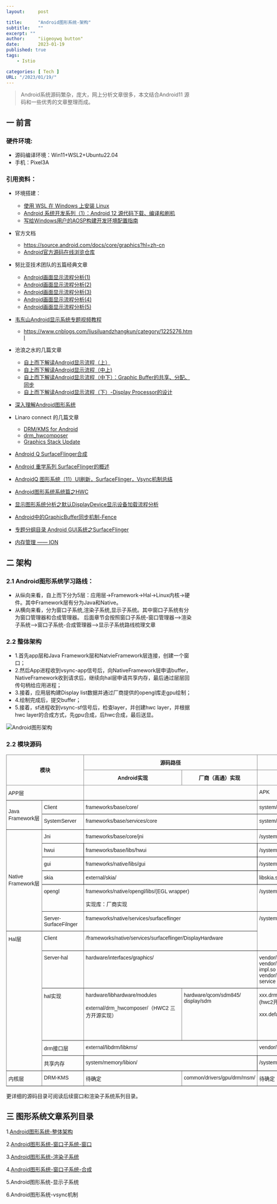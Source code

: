 ```yaml
---
layout:     post

title:      "Android图形系统-架构"
subtitle:   ""
excerpt: ""
author:     "iigeoywq button"
date:       2023-01-19
published: true 
tags:
    - Istio 

categories: [ Tech ]
URL: "/2023/01/19/"
---
```


> Android系统源码繁杂，庞大，网上分析文章很多，本文结合Android11 源码和一些优秀的文章整理而成。
<!--more-->

## 一 前言
### 硬件环境:
* 源码编译环境：Win11+WSL2+Ubuntu22.04
* 手机：Pixel3A
### 引用资料：
* 环境搭建：
  * [使用 WSL 在 Windows 上安装 Linux](https://learn.microsoft.com/zh-cn/windows/wsl/install)
  * [Android 系统开发系列（1）：Android 12 源代码下载、编译和刷机](https://androidperformance.com/2021/10/26/build-android-12/)
  * [写给Windows用户的AOSP构建开发环境配置指南](https://juejin.cn/post/7188078567022919739)
* 官方文档
  * https://source.android.com/docs/core/graphics?hl=zh-cn
  * [Android官方源码在线浏览仓库](https://cs.android.com/androidy)

* 努比亚技术团队的五篇经典文章
  * [Android画面显示流程分析(1)](https://www.jianshu.com/p/df46e4b39428)
  * [Android画面显示流程分析(2)](https://www.jianshu.com/p/f96ab6646ae3)
  * [Android画面显示流程分析(3)](https://www.jianshu.com/p/3c61375cc15b)
  * [Android画面显示流程分析(4)](https://www.jianshu.com/p/7a18666a43ce)
  * [Android画面显示流程分析(5)](https://www.jianshu.com/p/dcaf1eeddeb1)

* [韦东山Android显示系统专题视频教程](http://download.100ask.org/videos_tutorial/android/display/index.html)

  * https://www.cnblogs.com/liusiluandzhangkun/category/1225276.html

* 沧浪之水的几篇文章
  * [自上而下解读Android显示流程（上）](https://zhuanlan.zhihu.com/p/261169653)
  * [自上而下解读Android显示流程（中上)](https://zhuanlan.zhihu.com/p/421532503)
  * [自上而下解读Android显示流程（中下）：Graphic Buffer的共享、分配、同步](https://zhuanlan.zhihu.com/p/261914515)
  * [自上而下解读Android显示流程（下）-Display Processor的设计](https://zhuanlan.zhihu.com/p/261657281)

* [深入理解Android图形系统](https://www.51cto.com/article/717713.html)

* Linaro connect 的几篇文章
  * [DRM/KMS for Android](https://lpc.events/event/5/contributions/319/attachments/442/696/Android_DRM_KMS_Update_XDC2019.pdf)
  * [drm_hwcomposer](https://static.linaro.org/connect/yvr18/presentations/yvr18-204.pdf)
  * [Graphics Stack Update](https://static.linaro.org/connect/bkk16/Presentations/Wednesday/BKK16-315.pdf)

* [Android Q SurfaceFlinger合成](https://wizzie.top/Blog/2020/10/31/2020/201031_android_SurfaceFlinger2/)
* [Android 重学系列 SurfaceFlinger的概述](https://www.jianshu.com/p/c954bcceb22a)
* [AndroidQ 图形系统（11）UI刷新，SurfaceFlinger，Vsync机制总结](https://blog.csdn.net/qq_34211365/article/details/107996767?spm=1001.2014.3001.5501)
* [Android图形系统系统篇之HWC](https://www.zybuluo.com/ltlovezh/note/1547782)
* [显示图形系统分析之默认DisplayDevice显示设备加载流程分析](https://juejin.cn/post/7056139802529234958)
* [Android中的GraphicBuffer同步机制-Fence](https://www.cnblogs.com/brucemengbm/p/6881925.html)
* [专题分纲目录 Android GUI系统之SurfaceFlinger](https://blog.csdn.net/vviccc/article/details/104860616)
* [内存管理 —— ION](https://kernel.meizu.com/memory%20management%20-%20ion.html)
<!--more-->

## 二 架构
### 2.1 Android图形系统学习路线：
* 从纵向来看，自上而下分为5层：应用层->Framework->Hal->Linux内核->硬件。其中Framework层有分为Java和Native。
* 从横向来看，分为窗口子系统,渲染子系统,显示子系统。其中窗口子系统有分为窗口管理器和合成管理器。
后面章节会按照窗口子系统-窗口管理器-->渲染子系统-->窗口子系统-合成管理器-->显示子系统路线梳理文章

### 2.2 整体架构
* 1.首先app层和Java Framework层和NatvieFramework层连接，创建一个窗口；
* 2.然后App进程收到vsync-app信号后，向NativeFramework层申请buffer，NativeFramework收到请求后，继续向hal层申请共享内存，最后通过层层回传句柄给应用进程；
* 3.接着，应用层构建Display list数据并通过厂商提供的opengl库走gpu绘制；
* 4.绘制完成后，提交buffer；
* 5.接着，sf进程收到vsync-sf信号后，检查layer，并创建hwc layer，并根据hwc layer的合成方式，先gpu合成，后hwc合成，最后送显。


![Android图形架构](/img/android图形架构.png)

### 2.2 模块源码

<style type="text/css">
.tg  {border-collapse:collapse;border-spacing:0;}
.tg td{border-color:black;border-style:solid;border-width:1px;font-family:Arial, sans-serif;font-size:14px;
  overflow:hidden;padding:10px 5px;word-break:normal;}
.tg th{border-color:black;border-style:solid;border-width:1px;font-family:Arial, sans-serif;font-size:14px;
  font-weight:normal;overflow:hidden;padding:10px 5px;word-break:normal;}
.tg .tg-lboi{border-color:inherit;text-align:left;vertical-align:middle}
.tg .tg-uzvj{border-color:inherit;font-weight:bold;text-align:center;vertical-align:middle}
.tg .tg-7btt{border-color:inherit;font-weight:bold;text-align:center;vertical-align:top}
.tg .tg-0pky{border-color:inherit;text-align:left;vertical-align:top}
.tg .tg-0lax{text-align:left;vertical-align:top}
</style>
<table class="tg" style="undefined;table-layout: fixed; width: 1123px">
<colgroup>
<col style="width: 100.333333px">
<col style="width: 116.333333px">
<col style="width: 283.333333px">
<col style="width: 186.333333px">
<col style="width: 162.333333px">
<col style="width: 154.333333px">
<col style="width: 120.333333px">
</colgroup>
<thead>
  <tr>
    <th class="tg-uzvj" colspan="2" rowspan="2">模块</th>
    <th class="tg-7btt" colspan="2">源码路径</th>
    <th class="tg-7btt" colspan="2">类库</th>
    <th class="tg-uzvj" rowspan="2">备注</th>
  </tr>
  <tr>
    <th class="tg-uzvj">Android实现</th>
    <th class="tg-uzvj">厂商（高通）实现</th>
    <th class="tg-uzvj">Android</th>
    <th class="tg-uzvj">厂商（高通）</th>
  </tr>
</thead>
<tbody>
  <tr>
    <td class="tg-0pky" colspan="2">APP层</td>
    <td class="tg-0pky" colspan="2"></td>
    <td class="tg-0pky" colspan="2">APK</td>
    <td class="tg-0pky"></td>
  </tr>
  <tr>
    <td class="tg-lboi" rowspan="3">Java Framework层</td>
    <td class="tg-0pky">Client</td>
    <td class="tg-0pky" colspan="2">frameworks/base/core/</td>
    <td class="tg-0pky" colspan="2">system/framework/framework.jar</td>
    <td class="tg-0pky"></td>
  </tr>
  <tr>
    <td class="tg-0pky" rowspan="2">SystemServer</td>
    <td class="tg-0pky" colspan="2" rowspan="2">frameworks/base/services/core</td>
    <td class="tg-0pky" colspan="2" rowspan="2">system/framework/service.jar</td>
    <td class="tg-0pky"></td>
  </tr>
  <tr>
    <td class="tg-0pky"></td>
  </tr>
  <tr>
    <td class="tg-lboi" rowspan="6">Native Framework层<br></td>
    <td class="tg-0pky">Jni</td>
    <td class="tg-0pky" colspan="2">frameworks/base/core/jni<br></td>
    <td class="tg-0pky" colspan="2">/system/lib64/libandroid_runtime.so</td>
    <td class="tg-0pky"></td>
  </tr>
  <tr>
    <td class="tg-0lax">hwui</td>
    <td class="tg-0lax" colspan="2">frameworks/base/libs/hwui</td>
    <td class="tg-0lax" colspan="2">/system/lib64/libhwui.so</td>
    <td class="tg-0lax"></td>
  </tr>
  <tr>
    <td class="tg-0lax">gui</td>
    <td class="tg-0lax" colspan="2">frameworks/native/libs/gui</td>
    <td class="tg-0lax" colspan="2">/system/lib64/libgui.so</td>
    <td class="tg-0lax"></td>
  </tr>
  <tr>
    <td class="tg-0lax">skia</td>
    <td class="tg-0lax" colspan="2">external/skia/</td>
    <td class="tg-0lax" colspan="2">libskia.so</td>
    <td class="tg-0lax"></td>
  </tr>
  <tr>
    <td class="tg-0pky">opengl</td>
    <td class="tg-0pky" colspan="2">frameworks/native/opengl/libs/(EGL wrapper)<br><br>实现库：厂商实现</td>
    <td class="tg-0pky" colspan="2">/system/lib64/egl/</td>
    <td class="tg-0pky"></td>
  </tr>
  <tr>
    <td class="tg-0pky">Server-SurfaceFilnger</td>
    <td class="tg-0pky" colspan="2">frameworks/native/services/surfaceflinger<br></td>
    <td class="tg-0pky" colspan="2" rowspan="2">/system/bin/surfaceflinger</td>
    <td class="tg-0pky"></td>
  </tr>
  <tr>
    <td class="tg-0pky" rowspan="5">Hal层</td>
    <td class="tg-0pky">Client</td>
    <td class="tg-0pky" colspan="2">/frameworks/native/services/surfaceflinger/DisplayHardware<br><br></td>
    <td class="tg-0pky"></td>
  </tr>
  <tr>
    <td class="tg-0pky">Server-hal</td>
    <td class="tg-0pky" colspan="2">hardware/interfaces/graphics/</td>
    <td class="tg-0pky" colspan="2">vendor/lib64/android.hardware.graphics.xxx@2.1.so<br>vendor/lib64/hw/android.hardware.graphics.xxx@2.1-impl.so<br>vendor/bin/hw/android.hardware.graphics.xxx@2.1-service<br></td>
    <td class="tg-0pky"></td>
  </tr>
  <tr>
    <td class="tg-0pky">hal实现</td>
    <td class="tg-0pky">hardware/libhardware/modules<br><br>external/drm_hwcomposer/（HWC2 三方开源实现）</td>
    <td class="tg-0pky">hardware/qcom/sdm845/<br>display/sdm<br></td>
    <td class="tg-0pky">xxx.drm.so<br>(hwc2开源实现)<br><br>xxx.default.so</td>
    <td class="tg-0pky">vendor/lib64/hw/<br>xxx.sdmxxx.so<br></td>
    <td class="tg-0pky">高通的so都是闭源的，高通只开放了部分源码仅供参考，以高通官方文档为准</td>
  </tr>
  <tr>
    <td class="tg-0pky">drm接口层</td>
    <td class="tg-0pky" colspan="2">external/libdrm/libkms/</td>
    <td class="tg-0pky" colspan="2">vendor/lib64/libdrm.so</td>
    <td class="tg-0pky"></td>
  </tr>
  <tr>
    <td class="tg-0lax">共享内存</td>
    <td class="tg-0lax" colspan="2">system/memory/libion/</td>
    <td class="tg-0lax" colspan="2">/system/lib64/libion.so</td>
    <td class="tg-0lax"></td>
  </tr>
  <tr>
    <td class="tg-0pky">内核层</td>
    <td class="tg-0pky">DRM-KMS</td>
    <td class="tg-0pky">待确定</td>
    <td class="tg-0pky">common/drivers/gpu/drm/msm/</td>
    <td class="tg-0pky">待确定</td>
    <td class="tg-0pky">待确定</td>
    <td class="tg-0pky"></td>
  </tr>
</tbody>
</table>
更详细的源码目录可阅读后续窗口和渲染子系统系列目录。

## 三 图形系统文章系列目录
1.[Android图形系统-整体架构]()

2.[Android图形系统-窗口子系统-窗口](https://ywqyunshan.github.io/2023/02/04/)

3.[Android图形系统-渲染子系统](https://ywqyunshan.github.io/2023/02/22/)

4.[Android图形系统-窗口子系统-合成](https://ywqyunshan.github.io/2023/03/03/)

5.Android图形系统-显示子系统

6.Android图形系统-vsync机制









